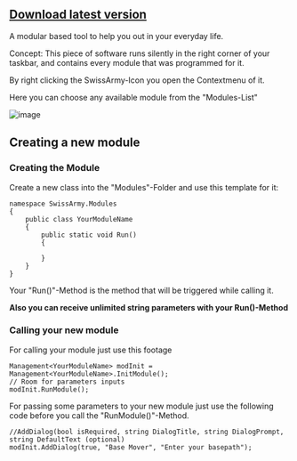 ## [Download latest version](https://github.com/GlumiChan/SwissArmy/releases/download/1.0/SwissArmy.exe)
A modular based tool to help you out in your everyday life.

Concept:
This piece of software runs silently in the right corner of your taskbar, and contains every module that was programmed for it.

By right clicking the SwissArmy-Icon you open the Contextmenu of it.

Here you can choose any available module from the "Modules-List"

![image](http://fs5.directupload.net/images/170414/ay4vgg9b.jpg)


## Creating a new module

###  Creating the Module 
Create a new class into the "Modules"-Folder and use this template for it:

```
namespace SwissArmy.Modules
{
    public class YourModuleName
    {
        public static void Run()
        {

        }
    }
}
```

Your "Run()"-Method is the method that will be triggered while calling it.

**Also you can receive unlimited string parameters with your Run()-Method**


### Calling your new module
For calling your module just use this footage

```
Management<YourModuleName> modInit = Management<YourModuleName>.InitModule();
// Room for parameters inputs
modInit.RunModule();
```

For passing some parameters to your new module just use the following code before you call the "RunModule()"-Method.

```
//AddDialog(bool isRequired, string DialogTitle, string DialogPrompt, string DefaultText (optional)
modInit.AddDialog(true, "Base Mover", "Enter your basepath");
```
